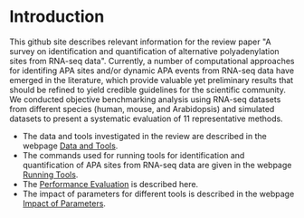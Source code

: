 Introduction
====================
This github site describes relevant information for the review paper "A survey on identification and quantification of alternative polyadenylation sites from RNA-seq data". Currently, a number of computational approaches for identifing APA sites and/or dynamic APA events from RNA-seq data have emerged in the literature, which provide valuable yet preliminary results that should be refined to yield credible guidelines for the scientific community. We conducted objective benchmarking analysis using RNA-seq datasets from different species (human, mouse, and Arabidopsis) and simulated datasets to present a systematic evaluation of 11 representative methods.  
* The data and tools investigated in the review are described in the webpage [Data and Tools](https://github.com/BMILAB/APAsurvey/blob/master/Data%20and%20Tools.md).  
* The commands used for running tools for identification and quantification of APA sites from RNA-seq data are given in the webpage [Running Tools](https://github.com/BMILAB/APAsurvey/blob/master/Running%20Tools.md).  
* The [Performance Evaluation](https://github.com/BMILAB/APAsurvey/blob/master/Performance%20Evaluation.md) is described here.  
* The impact of parameters for different tools is described in the webpage [Impact of Parameters](https://github.com/BMILAB/APAsurvey/blob/master/Impact%20of%20Parameters.md).   

